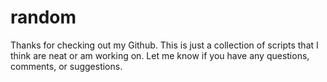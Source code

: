 # random

Thanks for checking out my Github.
This is just a collection of scripts that I think are neat or am working on. 
Let me know if you have any questions, comments, or suggestions. 
